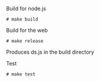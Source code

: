 Build for node.js

```
# make build
```

Build for the web

```
# make release
```
Produces ds.js in the build directory

Test

```
# make test
```
